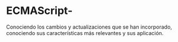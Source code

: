 # ECMAScript-
Conociendo los cambios y actualizaciones que se han incorporado, conociendo sus características más relevantes y sus aplicación.
